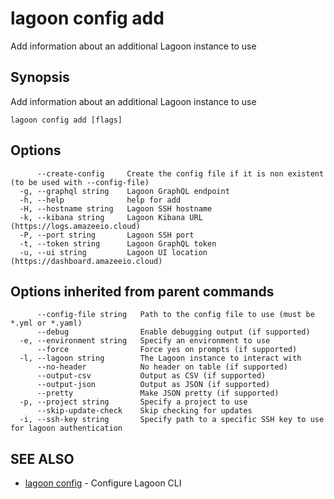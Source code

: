 # lagoon config add

Add information about an additional Lagoon instance to use

## Synopsis

Add information about an additional Lagoon instance to use

```text
lagoon config add [flags]
```

## Options

```text
      --create-config     Create the config file if it is non existent (to be used with --config-file)
  -g, --graphql string    Lagoon GraphQL endpoint
  -h, --help              help for add
  -H, --hostname string   Lagoon SSH hostname
  -k, --kibana string     Lagoon Kibana URL (https://logs.amazeeio.cloud)
  -P, --port string       Lagoon SSH port
  -t, --token string      Lagoon GraphQL token
  -u, --ui string         Lagoon UI location (https://dashboard.amazeeio.cloud)
```

## Options inherited from parent commands

```text
      --config-file string   Path to the config file to use (must be *.yml or *.yaml)
      --debug                Enable debugging output (if supported)
  -e, --environment string   Specify an environment to use
      --force                Force yes on prompts (if supported)
  -l, --lagoon string        The Lagoon instance to interact with
      --no-header            No header on table (if supported)
      --output-csv           Output as CSV (if supported)
      --output-json          Output as JSON (if supported)
      --pretty               Make JSON pretty (if supported)
  -p, --project string       Specify a project to use
      --skip-update-check    Skip checking for updates
  -i, --ssh-key string       Specify path to a specific SSH key to use for lagoon authentication
```

## SEE ALSO

* [lagoon config](./)     - Configure Lagoon CLI


